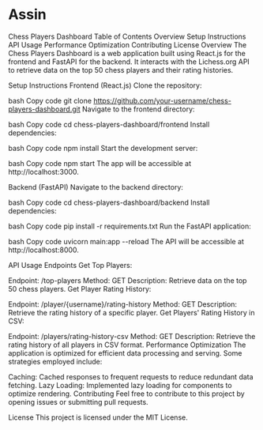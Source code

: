 # Assin
Chess Players Dashboard
Table of Contents
Overview
Setup Instructions
API Usage
Performance Optimization
Contributing
License
Overview
The Chess Players Dashboard is a web application built using React.js for the frontend and FastAPI for the backend. It interacts with the Lichess.org API to retrieve data on the top 50 chess players and their rating histories.

Setup Instructions
Frontend (React.js)
Clone the repository:

bash
Copy code
git clone https://github.com/your-username/chess-players-dashboard.git
Navigate to the frontend directory:

bash
Copy code
cd chess-players-dashboard/frontend
Install dependencies:

bash
Copy code
npm install
Start the development server:

bash
Copy code
npm start
The app will be accessible at http://localhost:3000.

Backend (FastAPI)
Navigate to the backend directory:

bash
Copy code
cd chess-players-dashboard/backend
Install dependencies:

bash
Copy code
pip install -r requirements.txt
Run the FastAPI application:

bash
Copy code
uvicorn main:app --reload
The API will be accessible at http://localhost:8000.

API Usage
Endpoints
Get Top Players:

Endpoint: /top-players
Method: GET
Description: Retrieve data on the top 50 chess players.
Get Player Rating History:

Endpoint: /player/{username}/rating-history
Method: GET
Description: Retrieve the rating history of a specific player.
Get Players' Rating History in CSV:

Endpoint: /players/rating-history-csv
Method: GET
Description: Retrieve the rating history of all players in CSV format.
Performance Optimization
The application is optimized for efficient data processing and serving. Some strategies employed include:

Caching: Cached responses to frequent requests to reduce redundant data fetching.
Lazy Loading: Implemented lazy loading for components to optimize rendering.
Contributing
Feel free to contribute to this project by opening issues or submitting pull requests.

License
This project is licensed under the MIT License.


 
